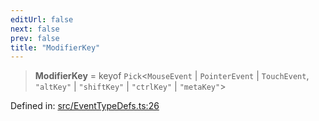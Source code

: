 ```yaml
---
editUrl: false
next: false
prev: false
title: "ModifierKey"
---
```


> **ModifierKey** = keyof `Pick`\<`MouseEvent` \| `PointerEvent` \| `TouchEvent`, `"altKey"` \| `"shiftKey"` \| `"ctrlKey"` \| `"metaKey"`\>

Defined in: [src/EventTypeDefs.ts:26](https://github.com/fabricjs/fabric.js/blob/fea1b29b7495d9634e300bd4bfa43de097745805/src/EventTypeDefs.ts#L26)
